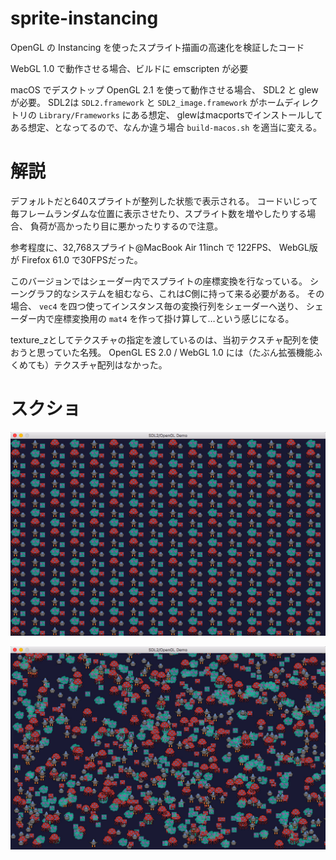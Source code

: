 # sprite-instancing

OpenGL の Instancing を使ったスプライト描画の高速化を検証したコード

WebGL 1.0 で動作させる場合、ビルドに emscripten が必要

macOS でデスクトップ OpenGL 2.1 を使って動作させる場合、 SDL2 と glew が必要。
SDL2は `SDL2.framework` と `SDL2_image.framework` がホームディレクトリの `Library/Frameworks` にある想定、
glewはmacportsでインストールしてある想定、となってるので、なんか違う場合 `build-macos.sh` を適当に変える。

# 解説

デフォルトだと640スプライトが整列した状態で表示される。
コードいじって毎フレームランダムな位置に表示させたり、スプライト数を増やしたりする場合、
負荷が高かったり目に悪かったりするので注意。

参考程度に、32,768スプライト@MacBook Air 11inch で 122FPS、 WebGL版が Firefox 61.0 で30FPSだった。

このバージョンではシェーダー内でスプライトの座標変換を行なっている。
シーングラフ的なシステムを組むなら、これはC側に持って来る必要がある。
その場合、 `vec4` を四つ使ってインスタンス毎の変換行列をシェーダーへ送り、
シェーダー内で座標変換用の `mat4` を作って掛け算して…という感じになる。

texture_zとしてテクスチャの指定を渡しているのは、当初テクスチャ配列を使おうと思っていた名残。
OpenGL ES 2.0 / WebGL 1.0 には（たぶん拡張機能ふくめても）テクスチャ配列はなかった。

# スクショ

![整列](ss_a.jpg)

![ランダム配置](ss_b.jpg)
